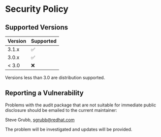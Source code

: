 # Security Policy

## Supported Versions

| Version | Supported          |
| ------- | ------------------ |
| 3.1.x   | :white_check_mark: |
| 3.0.x   | :white_check_mark: |
| < 3.0   | :x:                |

Versions less than 3.0 are distribution supported.

## Reporting a Vulnerability

Problems with the audit package that are not suitable for immediate public disclosure should be emailed to the current maintainer:

Steve Grubb, sgrubb@redhat.com

The problem will be investigated and updates will be provided.
